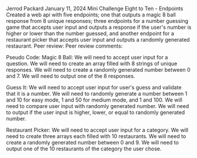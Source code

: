 Jerrod Packard
January 11, 2024
Mini Challenge Eight to Ten - Endpoints
Created a web api with five endpoints; one that outputs a magic 8 ball response from 8 unique responses; three endpoints for a number guessing game that accepts user input and outputs a response if the user's number is higher or lower than the number guessed, and another endpoint for a restaurant picker that accepts user input and outputs a randomly generated restaurant.
Peer review: 
Peer review comments: 









Pseudo Code:
Magic 8 Ball:
    We will need to accept user input for a question.
    We will need to create an array filled with 8 strings of unique responses.
    We will need to create a randomly generated number between 0 and 7.
    We will need to output one of the 8 responses.

Guess It:
    We will need to accept user input for user's guess and validate that it is a number.
    We will need to randomly generate a number between 1 and 10 for easy mode, 1 and 50 for medium mode, and 1 and 100.
    We will need to compare user input with randomly generated number.
    We will need to output if the user input is higher, lower, or equal to randomly generated number.

Restaurant Picker:
    We will need to accept user input for a category.
    We will need to create three arrays each filled with 10 restaurants.
    We will need to create a randomly generated number between 0 and 9.
    We will need to output one of the 10 restaurants of the category the user chose.